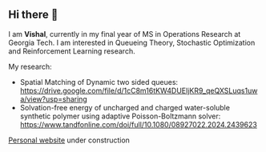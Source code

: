 ## Hi there 👋

<!--
**mew-two-github/mew-two-github** is a ✨ _special_ ✨ repository because its `README.md` (this file) appears on your GitHub profile.

Here are some ideas to get you started:

- 🔭 I’m currently working on ...
- 🌱 I’m currently learning ...
- 👯 I’m looking to collaborate on ...
- 🤔 I’m looking for help with ...
- 💬 Ask me about ...
- 📫 How to reach me: ...
- 😄 Pronouns: ...
- ⚡ Fun fact: ...
-->
I am **Vishal**, currently in my final year of MS in Operations Research at Georgia Tech. I am interested in Queueing Theory, Stochastic Optimization and Reinforcement Learning research.

My research:

- Spatial Matching of Dynamic two sided queues: https://drive.google.com/file/d/1cC8m16tKW4DUEIjKR9_qeQXSLuqs1uwa/view?usp=sharing
- Solvation-free energy of uncharged and charged water-soluble synthetic polymer using adaptive Poisson-Boltzmann solver: https://www.tandfonline.com/doi/full/10.1080/08927022.2024.2439623

[Personal website](https://mew-two-github.github.io) under construction

<!--
<hr></hr>

## 📈 Github Stats
<div>
  <img align="left" src="https://github-readme-stats.vercel.app/api/top-langs/?username=mew-two-github&layout=compact&hide=jupyter%20notebook&include_all_commits=true&count_private=true&show_icons=true&line_height=25&theme=radical" alt="Abishek Sridhar's Github stats - languages" width="33%" />
  <img align="center" src="https://github-readme-stats.vercel.app/api?username=mew-two-github&include_all_commits=true&count_private=true&show_icons=true&line_height=25&theme=radical&hide=prs,stars" alt="Vishal Sivaraman's Github Stats - counts" width="52%"/>
</div>
<!-- <div>
  <img align="center" src="https://github-readme-stats.vercel.app/api/pin?username=abisubramanya27&repo=github-readme-stats&theme=radical" alt="Abishek Sridhar's Github stats - recent repos" width="40%" />
</div> -->
<!--
<hr></hr> 
-->
